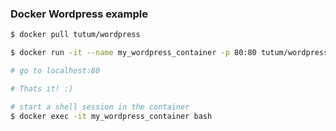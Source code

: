 ### Docker Wordpress example

```bash
$ docker pull tutum/wordpress

$ docker run -it --name my_wordpress_container -p 80:80 tutum/wordpress

# go to localhost:80

# Thats it! :)

# start a shell session in the container
$ docker exec -it my_wordpress_container bash
```
